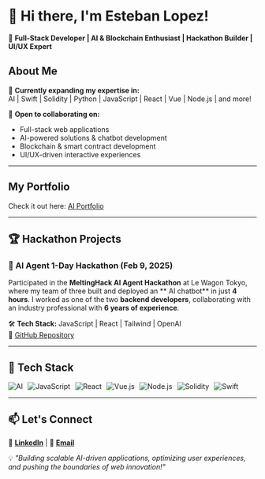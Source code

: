 # 👋 Hi there, I'm Esteban Lopez!  

🚀 **Full-Stack Developer | AI & Blockchain Enthusiast | Hackathon Builder | UI/UX Expert**  

## About Me  
🌱 **Currently expanding my expertise in:**  
AI | Swift | Solidity | Python | JavaScript | React | Vue | Node.js | and more!  

💞️ **Open to collaborating on:**  
- Full-stack web applications
- AI-powered solutions & chatbot development
- Blockchain & smart contract development  
- UI/UX-driven interactive experiences  

---

## My Portfolio  
Check it out here: <a href="https://elopezai.netlify.app/" target="_blank">AI Portfolio</a>

---

## 🏆 Hackathon Projects  

### 🚀 AI Agent 1-Day Hackathon (Feb 9, 2025)  
Participated in the **MeltingHack AI Agent Hackathon** at Le Wagon Tokyo, where my team of three built and deployed an ** AI chatbot** in just **4 hours**. I worked as one of the two **backend developers**, collaborating with an industry professional with **6 years of experience**.  

🛠 **Tech Stack:** JavaScript | React | Tailwind | OpenAI  
🔗 [GitHub Repository](https://github.com/lopezwebdev/team6)  

---

## 🔧 Tech Stack  
<div style="display: flex; gap: 10px;">
  <img src="https://img.shields.io/badge/Artificial%20Intelligence-008080?style=flat&logo=openai&logoColor=white" alt="AI">
  <img src="https://img.shields.io/badge/JavaScript-F7DF1E?style=flat&logo=javascript&logoColor=black" alt="JavaScript">
  <img src="https://img.shields.io/badge/React-61DAFB?style=flat&logo=react&logoColor=black" alt="React">
  <img src="https://img.shields.io/badge/Vue.js-4FC08D?style=flat&logo=vue.js&logoColor=white" alt="Vue.js">
  <img src="https://img.shields.io/badge/Node.js-339933?style=flat&logo=node.js&logoColor=white" alt="Node.js">
  <img src="https://img.shields.io/badge/Solidity-363636?style=flat&logo=solidity&logoColor=white" alt="Solidity">
  <img src="https://img.shields.io/badge/Swift-FA7343?style=flat&logo=swift&logoColor=white" alt="Swift">
</div>


---

## 📫 Let's Connect  
🔗 **[LinkedIn](https://www.linkedin.com/in/esteban-lopez-webdev/)** | 📧 **[Email](mailto:hello@lopezesteban.me)**  

💡 *"Building scalable AI-driven applications, optimizing user experiences, and pushing the boundaries of web innovation!"*  


